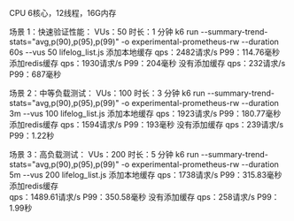 CPU 6核心，12线程，16G内存

场景 1：快速验证性能：
VUs：50
时长：1 分钟
k6 run --summary-trend-stats="avg,p(90),p(95),p(99)" -o experimental-prometheus-rw --duration 60s --vus 50 lifelog_list.js
添加本地缓存
    qps：2482请求/s
    P99：114.76毫秒
添加redis缓存
    qps：1930请求/s
    P99：204毫秒
没有添加缓存
    qps：232请求/s
    P99：687毫秒


场景 2：中等负载测试：
VUs：100
时长：3 分钟
k6 run --summary-trend-stats="avg,p(90),p(95),p(99)" -o experimental-prometheus-rw --duration 3m --vus 100 lifelog_list.js
添加本地缓存
    qps：1923请求/s
    P99：180.77毫秒
添加redis缓存
    qps：1594请求/s
    P99：193毫秒
没有添加缓存
    qps：239请求/s
    P99：1.22秒


场景 3：高负载测试：
VUs：200
时长：5 分钟
k6 run --summary-trend-stats="avg,p(90),p(95),p(99)" -o experimental-prometheus-rw --duration 5m --vus 200 lifelog_list.js
添加本地缓存
    qps：1738请求/s
    P99：315.83毫秒
添加redis缓存    
    qps：1489.61请求/s
    P99：350.58毫秒
没有添加缓存
    qps：258请求/s
    P99：1.99秒